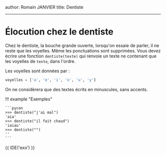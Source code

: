 author: Romain JANVIER
title: Dentiste

---

# Élocution chez le dentiste

Chez le dentiste, la bouche grande ouverte, lorsqu'on essaie de parler, il
ne reste que les voyelles. Même les ponctuations sont supprimées. 
Vous devez écrire une fonction `dentiste(texte)` qui renvoie un texte 
ne contenant que les voyelles de `texte`, dans l'ordre. 

Les voyelles sont données par :
```python
voyelles = ['a', 'e', 'i', 'o', 'u', 'y']
```
On ne considèrera que des textes écrits en minuscules, sans accents.

!!! example "Exemples"

    ```pycon
    >>> dentiste("j'ai mal")
    'aia'
    >>> dentiste("il fait chaud")
    'iaiau'
    >>> dentiste("")
    ''
    ```

{{ IDE('exo') }}
